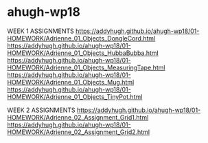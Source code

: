 # ahugh-wp18
WEEK 1 ASSIGNMENTS
https://addyhugh.github.io/ahugh-wp18/01-HOMEWORK/Adrienne_01_Objects_DongleCord.html
https://addyhugh.github.io/ahugh-wp18/01-HOMEWORK/Adrienne_01_Objects_HubbaBubba.html
https://addyhugh.github.io/ahugh-wp18/01-HOMEWORK/Adrienne_01_Objects_MeasuringTape.html
https://addyhugh.github.io/ahugh-wp18/01-HOMEWORK/Adrienne_01_Objects_Mug.html
https://addyhugh.github.io/ahugh-wp18/01-HOMEWORK/Adrienne_01_Objects_TinyPot.html

WEEK 2 ASSIGNMENTS
https://addyhugh.github.io/ahugh-wp18/01-HOMEWORK/Adrienne_02_Assignment_Grid1.html
https://addyhugh.github.io/ahugh-wp18/01-HOMEWORK/Adrienne_02_Assignment_Grid2.html
